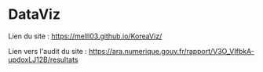 # DataViz
Lien du site : https://melll03.github.io/KoreaViz/ 

Lien vers l'audit du site : https://ara.numerique.gouv.fr/rapport/V3O_VIfbkA-updoxLJ12B/resultats
